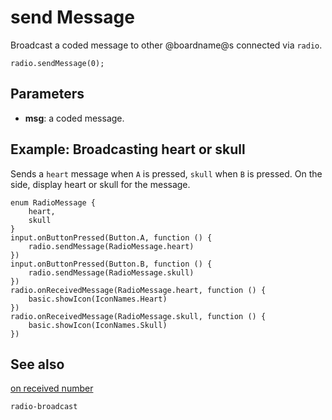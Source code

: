 # send Message

Broadcast a coded message to other @boardname@s connected via `radio`.

```sig
radio.sendMessage(0);
```

## Parameters

* **msg**: a coded message.

## Example: Broadcasting heart or skull

Sends a `heart` message when `A` is pressed, `skull` when `B` is pressed. On the side, display heart or skull for the message.

```blocks
enum RadioMessage {
    heart,
    skull
}
input.onButtonPressed(Button.A, function () {
    radio.sendMessage(RadioMessage.heart)
})
input.onButtonPressed(Button.B, function () {
    radio.sendMessage(RadioMessage.skull)
})
radio.onReceivedMessage(RadioMessage.heart, function () {
    basic.showIcon(IconNames.Heart)
})
radio.onReceivedMessage(RadioMessage.skull, function () {
    basic.showIcon(IconNames.Skull)
})
```

## See also

[on received number](/reference/radio/on-received-number)

```package
radio-broadcast
```